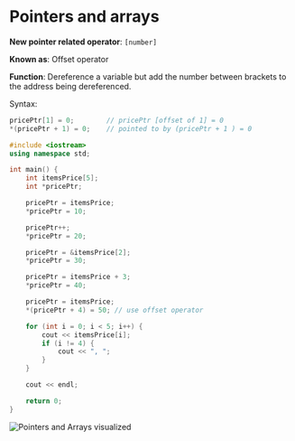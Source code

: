 # Pointers and arrays

**New pointer related operator**: ```[number]```

**Known as**: Offset operator

**Function**: Dereference a variable but add the number between brackets to the address being dereferenced.

Syntax:

```c++
pricePtr[1] = 0;        // pricePtr [offset of 1] = 0
*(pricePtr + 1) = 0;    // pointed to by (pricePtr + 1 ) = 0
```

```c++
#include <iostream>
using namespace std;

int main() {
    int itemsPrice[5];
    int *pricePtr;

    pricePtr = itemsPrice;
    *pricePtr = 10;

    pricePtr++;
    *pricePtr = 20;

    pricePtr = &itemsPrice[2];
    *pricePtr = 30;

    pricePtr = itemsPrice + 3;
    *pricePtr = 40;

    pricePtr = itemsPrice;
    *(pricePtr + 4) = 50; // use offset operator

    for (int i = 0; i < 5; i++) {
        cout << itemsPrice[i];
        if (i != 4) {
            cout << ", ";
        }
    }

    cout << endl;

    return 0;
}
```

![Pointers and Arrays visualized](https://media.geeksforgeeks.org/wp-content/uploads/Diagram1-1.png)